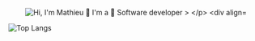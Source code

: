 <p align="center">
  <img src="https://github.com/matyo91/matyo91/raw/main/assets/github.gif" alt="Hi, I'm Mathieu 👋 I'm a 🚀 Software developer >
</p>

<div align="center">
  
![Top Langs](https://github-readme-stats.vercel.app/api/top-langs/?username=gempurbayu&layout=compact&theme=tokyonight)
  
</div>
<!--
**gempurbayu/gempurbayu** is a ✨ _special_ ✨ repository because its `README.md` (this file) appears on your GitHub profile.

Here are some ideas to get you started:

- 🌱 I’m currently learning GO Language, Next.js
- 👯 I’m looking to collaborate on ...
- 🤔 I’m looking for help with ...
- 💬 Ask me about ...
- 📫 How to reach me: ...
- 😄 Pronouns: ...
- ⚡ Fun fact: ...
-->
